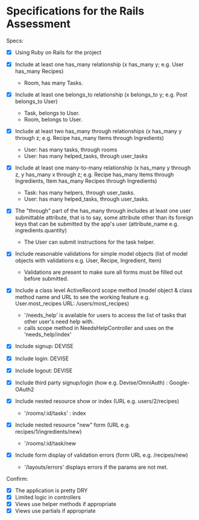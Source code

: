 # Specifications for the Rails Assessment

Specs:

- [x] Using Ruby on Rails for the project

- [x] Include at least one has_many relationship (x has_many y; e.g. User has_many Recipes)

  - Room, has many Tasks.

- [x] Include at least one belongs_to relationship (x belongs_to y; e.g. Post belongs_to User)

  - Task, belongs to User.
  - Room, belongs to User.

- [x] Include at least two has_many through relationships (x has_many y through z; e.g. Recipe has_many Items through Ingredients)

  - User: has many tasks, through rooms
  - User: has many helped_tasks, through user_tasks

- [x] Include at least one many-to-many relationship (x has_many y through z, y has_many x through z; e.g. Recipe has_many Items through Ingredients, Item has_many Recipes through Ingredients)

  - Task: has many helpers, through user_tasks.
  - User: has many helped_tasks, through user_tasks.

- [x] The "through" part of the has_many through includes at least one user submittable attribute, that is to say, some attribute other than its foreign keys that can be submitted by the app's user (attribute_name e.g. ingredients.quantity)

  - The User can submit instructions for the task helper.

- [x] Include reasonable validations for simple model objects (list of model objects with validations e.g. User, Recipe, Ingredient, Item)

  - Validations are present to make sure all forms must be filled out before submitted.

- [x] Include a class level ActiveRecord scope method (model object & class method name and URL to see the working feature e.g. User.most_recipes URL: /users/most_recipes)

  - '/needs_help' is available for users to access the list of tasks that other user's need help with.
  - calls scope method in NeedsHelpController and uses on the 'needs_help/index'

- [x] Include signup: DEVISE

- [x] Include login: DEVISE

- [x] Include logout: DEVISE

- [x] Include third party signup/login (how e.g. Devise/OmniAuth) : Google-OAuth2

- [x] Include nested resource show or index (URL e.g. users/2/recipes)

  - '/rooms/:id/tasks' : index

- [x] Include nested resource "new" form (URL e.g. recipes/1/ingredients/new)

  - '/rooms/:id/task/new

- [x] Include form display of validation errors (form URL e.g. /recipes/new)

  - '/layouts/errors' displays errors if the params are not met.

Confirm:

- [x] The application is pretty DRY
- [x] Limited logic in controllers
- [x] Views use helper methods if appropriate
- [x] Views use partials if appropriate
